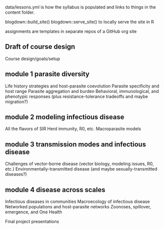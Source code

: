 data/lessons.yml is how the syllabus is populated and links to things in the content folder.

blogdown::build_site()
blogdown::serve_site() to locally serve the site in R

assignments are templates in separate repos of a GitHub org site 




## Draft of course design

Course design/goals/setup

## module 1 parasite diversity
Life history strategies and host-parasite coevolution
Parasite specificity and host range
Parasite aggregation and burden
Behavioral, immunological, and phenotypic responses (plus resistance-tolerance tradeoffs and maybe migration?)

## module 2 modeling infectious disease
All the flavors of SIR
Herd immunity, R0, etc.
Macroparasite models


## module 3 transmission modes and infectious disease 
Challenges of vector-borne disease (vector biology, modeling issues, R0, etc.)
Environmentally-transmitted disease (and maybe sexually-transmitted diseases?)


## module 4 disease across scales
Infectious diseases in communities
Macroecology of infectious disease
Networked populations and host-parasite networks
Zoonoses, spillover, emergence, and One Health


Final project presentations



